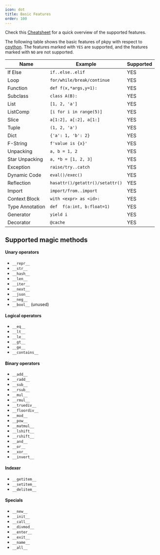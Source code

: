 ```yaml
---
icon: dot
title: Basic Features
order: 100
---
```


Check this [Cheatsheet](https://reference.pocketpy.dev/python.html)
for a quick overview of the supported features.

The following table shows the basic features of pkpy with respect to [cpython](https://github.com/python/cpython).
The features marked with `YES` are supported, and the features marked with `NO` are not supported.

| Name            | Example                         | Supported |
| --------------- | ------------------------------- | --------- |
| If Else         | `if..else..elif`                | YES       |
| Loop            | `for/while/break/continue`      | YES       |
| Function        | `def f(x,*args,y=1):`           | YES       |
| Subclass        | `class A(B):`                   | YES       |
| List            | `[1, 2, 'a']`                   | YES       |
| ListComp        | `[i for i in range(5)]`         | YES       |
| Slice           | `a[1:2], a[:2], a[1:]`          | YES       |
| Tuple           | `(1, 2, 'a')`                   | YES       |
| Dict            | `{'a': 1, 'b': 2}`              | YES       |
| F-String        | `f'value is {x}'`               | YES       |
| Unpacking       | `a, b = 1, 2`                   | YES       |
| Star Unpacking  | `a, *b = [1, 2, 3]`             | YES       |
| Exception       | `raise/try..catch`              | YES       |
| Dynamic Code    | `eval()/exec()`                 | YES       |
| Reflection      | `hasattr()/getattr()/setattr()` | YES       |
| Import          | `import/from..import`           | YES       |
| Context Block   | `with <expr> as <id>:`          | YES       |
| Type Annotation | `def  f(a:int, b:float=1)`      | YES       |
| Generator       | `yield i`                       | YES       |
| Decorator       | `@cache`                        | YES       |

## Supported magic methods

#### Unary operators

+ `__repr__`
+ `__str__`
+ `__hash__`
+ `__len__`
+ `__iter__`
+ `__next__`
+ `__json__`
+ `__neg__`
+ `__bool__` (unused)

#### Logical operators

+ `__eq__`
+ `__lt__`
+ `__le__`
+ `__gt__`
+ `__ge__`
+ `__contains__`

#### Binary operators

+ `__add__`
+ `__radd__`
+ `__sub__`
+ `__rsub__`
+ `__mul__`
+ `__rmul__`
+ `__truediv__`
+ `__floordiv__`
+ `__mod__`
+ `__pow__`
+ `__matmul__`
+ `__lshift__`
+ `__rshift__`
+ `__and__`
+ `__or__`
+ `__xor__`
+ `__invert__`

#### Indexer

+ `__getitem__`
+ `__setitem__`
+ `__delitem__`

#### Specials

+ `__new__`
+ `__init__`
+ `__call__`
+ `__divmod__`
+ `__enter__`
+ `__exit__`
+ `__name__`
+ `__all__`

